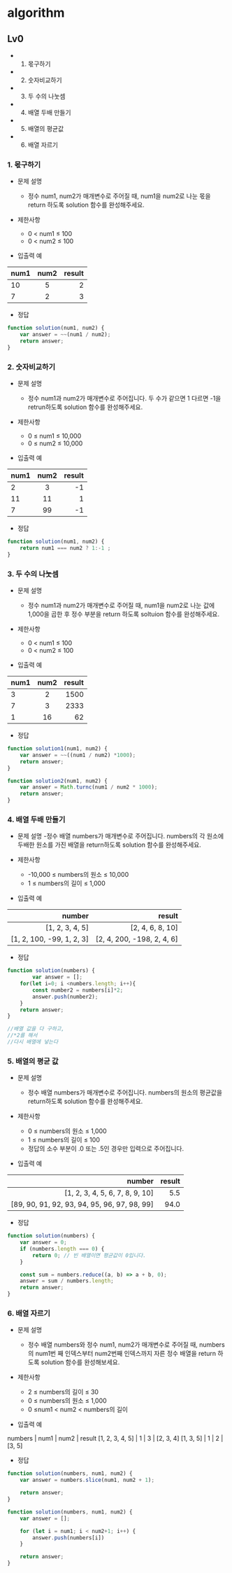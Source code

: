 # algorithm

## Lv0
- 1. 몫구하기
- 2. 숫자비교하기
- 3. 두 수의 나눗셈
- 4. 배열 두배 만들기
- 5. 배열의 평균값
- 6. 배열 자르기

### 1. 몫구하기
- 문제 설명
  - 정수 num1, num2가 매개변수로 주어질 때, num1을 num2로 나눈 몫을 return 하도록 solution 함수를 완성해주세요.

- 제한사항
  - 0 < num1 ≤ 100
  - 0 < num2 ≤ 100

- 입출력 예

num1 | num2 | result
---|:---:|---:
10 | 5 | 2
7 | 2 | 3

- 정답
```javascript
function solution(num1, num2) {
    var answer = ~~(num1 / num2);
    return answer;
}
```

### 2. 숫자비교하기

- 문제 설명
  - 정수 num1과 num2가 매개변수로 주어집니다. 두 수가 같으면 1 다르면 -1을 retrun하도록 solution 함수를 완성해주세요.

- 제한사항
  - 0 ≤ num1 ≤ 10,000
  - 0 ≤ num2 ≤ 10,000

- 입출력 예

num1 | num2 | result
---|:---:|---:
2 | 3 | -1 
11 | 11 | 1
7 | 99 | -1

- 정답
```javascript
function solution(num1, num2) {
    return num1 === num2 ? 1:-1 ;
}
```
### 3. 두 수의 나눗셈

- 문제 설명
  - 정수 num1과 num2가 매개변수로 주어질 때, num1을 num2로 나눈 값에 1,000을 곱한 후 정수 부분을 return 하도록 soltuion 함수를 완성해주세요.

- 제한사항
  - 0 < num1 ≤ 100
  - 0 < num2 ≤ 100

- 입출력 예

num1 | num2 | result
---|:---:|---:
3 | 2 | 1500
7 | 3 | 2333
1 | 16 | 62

- 정답
```javascript
function solution1(num1, num2) {
    var answer = ~~((num1 / num2) *1000);
    return answer;
}

function solution2(num1, num2) {
    var answer = Math.turnc(num1 / num2 * 1000);
    return answer;
}
```

### 4. 배열 두배 만들기

- 문제 설명
  -정수 배열 numbers가 매개변수로 주어집니다. numbers의 각 원소에 두배한 원소를 가진 배열을 return하도록 solution 함수를 완성해주세요.

- 제한사항
  - -10,000 ≤ numbers의 원소 ≤ 10,000
  - 1 ≤ numbers의 길이 ≤ 1,000

- 입출력 예

 number | result
---:|---:
[1, 2, 3, 4, 5] |	[2, 4, 6, 8, 10]
[1, 2, 100, -99, 1, 2, 3] |	[2, 4, 200, -198, 2, 4, 6]

- 정답
```javascript
function solution(numbers) {
        var answer = [];
    for(let i=0; i <numbers.length; i++){
        const number2 = numbers[i]*2;
        answer.push(number2);
    }
    return answer;
}

//배열 값을 다 구하고,
//*2를 해서
//다시 배열에 넣는다
```
### 5. 배열의 평균 값

- 문제 설명
  - 정수 배열 numbers가 매개변수로 주어집니다. numbers의 원소의 평균값을 return하도록 solution 함수를 완성해주세요.

- 제한사항
  - 0 ≤ numbers의 원소 ≤ 1,000
  - 1 ≤ numbers의 길이 ≤ 100
  - 정답의 소수 부분이 .0 또는 .5인 경우만 입력으로 주어집니다.

- 입출력 예

 number | result
---:|---:
[1, 2, 3, 4, 5, 6, 7, 8, 9, 10]	| 5.5
[89, 90, 91, 92, 93, 94, 95, 96, 97, 98, 99] | 94.0

- 정답
``````javascript
function solution(numbers) {
    var answer = 0;
    if (numbers.length === 0) {
        return 0; // 빈 배열이면 평균값이 0입니다.
    }

    const sum = numbers.reduce((a, b) => a + b, 0);
    answer = sum / numbers.length;
    return answer;
}
``````

### 6. 배열 자르기

- 문제 설명
  - 정수 배열 numbers와 정수 num1, num2가 매개변수로 주어질 때, numbers의 num1번 째 인덱스부터 num2번째 인덱스까지 자른 정수 배열을 return 하도록 solution 함수를 완성해보세요.

- 제한사항
  - 2 ≤ numbers의 길이 ≤ 30
  - 0 ≤ numbers의 원소 ≤ 1,000
  - 0 ≤num1 < num2 < numbers의 길이

- 입출력 예

numbers |	num1 | num2 | result
[1, 2, 3, 4, 5] |	1 |	3 |	[2, 3, 4]
[1, 3, 5]	| 1 |	2 |	[3, 5]

- 정답
``````javascript
function solution(numbers, num1, num2) {
    var answer = numbers.slice(num1, num2 + 1);

    return answer;
}

function solution(numbers, num1, num2) {
    var answer = [];

    for (let i = num1; i < num2+1; i++) {
        answer.push(numbers[i])
    }

    return answer;
}
``````